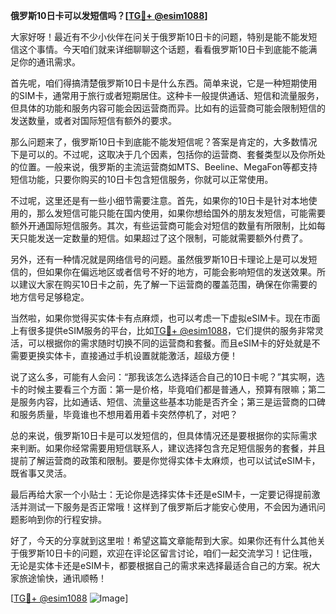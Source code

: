 **俄罗斯10日卡可以发短信吗？[[TG💪+ @esim1088](https://t.me/s/esim1088)]**

大家好呀！最近有不少小伙伴在问关于俄罗斯10日卡的问题，特别是能不能发短信这个事情。今天咱们就来详细聊聊这个话题，看看俄罗斯10日卡到底能不能满足你的通讯需求。

首先呢，咱们得搞清楚俄罗斯10日卡是什么东西。简单来说，它是一种短期使用的SIM卡，通常用于旅行或者短期居住。这种卡一般提供通话、短信和流量服务，但具体的功能和服务内容可能会因运营商而异。比如有的运营商可能会限制短信的发送数量，或者对国际短信有额外的要求。

那么问题来了，俄罗斯10日卡到底能不能发短信呢？答案是肯定的，大多数情况下是可以的。不过呢，这取决于几个因素，包括你的运营商、套餐类型以及你所处的位置。一般来说，俄罗斯的主流运营商如MTS、Beeline、MegaFon等都支持短信功能，只要你购买的10日卡包含短信服务，你就可以正常使用。

不过呢，这里还是有一些小细节需要注意。首先，如果你的10日卡是针对本地使用的，那么发短信可能只能在国内使用，如果你想给国外的朋友发短信，可能需要额外开通国际短信服务。其次，有些运营商可能会对短信的数量有所限制，比如每天只能发送一定数量的短信。如果超过了这个限制，可能就需要额外付费了。

另外，还有一种情况就是网络信号的问题。虽然俄罗斯10日卡理论上是可以发短信的，但如果你在偏远地区或者信号不好的地方，可能会影响短信的发送效果。所以建议大家在购买10日卡之前，先了解一下运营商的覆盖范围，确保在你需要的地方信号足够稳定。

当然啦，如果你觉得买实体卡有点麻烦，也可以考虑一下虚拟eSIM卡。现在市面上有很多提供eSIM服务的平台，比如[TG💪+ @esim1088](https://t.me/s/esim1088)，它们提供的服务非常灵活，可以根据你的需求随时切换不同的运营商和套餐。而且eSIM卡的好处就是不需要更换实体卡，直接通过手机设置就能激活，超级方便！

说了这么多，可能有人会问：“那我该怎么选择适合自己的10日卡呢？”其实啊，选卡的时候主要看三个方面：第一是价格，毕竟咱们都是普通人，预算有限嘛；第二是服务内容，比如通话、短信、流量这些基本功能是否齐全；第三是运营商的口碑和服务质量，毕竟谁也不想用着用着卡突然停机了，对吧？

总的来说，俄罗斯10日卡是可以发短信的，但具体情况还是要根据你的实际需求来判断。如果你经常需要用短信联系人，建议选择包含充足短信服务的套餐，并且提前了解运营商的政策和限制。要是你觉得实体卡太麻烦，也可以试试eSIM卡，既省事又灵活。

最后再给大家一个小贴士：无论你是选择实体卡还是eSIM卡，一定要记得提前激活并测试一下服务是否正常哦！这样到了俄罗斯后才能安心使用，不会因为通讯问题影响到你的行程安排。

好了，今天的分享就到这里啦！希望这篇文章能帮到大家。如果你还有什么其他关于俄罗斯10日卡的问题，欢迎在评论区留言讨论，咱们一起交流学习！记住哦，无论是实体卡还是eSIM卡，都要根据自己的需求来选择最适合自己的方案。祝大家旅途愉快，通讯顺畅！

[[TG💪+ @esim1088](https://t.me/s/esim1088) ![Image](https://i.postimg.cc/4NQfJmqS/Snipaste-2025-05-13-00-14-12.png)]